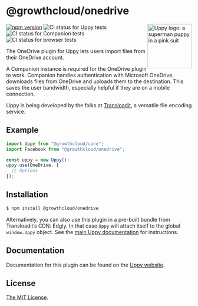 # @growthcloud/onedrive

<img src="https://uppy.io/images/logos/uppy-dog-head-arrow.svg" width="120" alt="Uppy logo: a superman puppy in a pink suit" align="right">

[![npm version](https://img.shields.io/npm/v/@growthcloud/facebook.svg?style=flat-square)](https://www.npmjs.com/package/@growthcloud/facebook)
![CI status for Uppy tests](https://github.com/goemerge/uppy/workflows/Tests/badge.svg)
![CI status for Companion tests](https://github.com/goemerge/uppy/workflows/Companion/badge.svg)
![CI status for browser tests](https://github.com/goemerge/uppy/workflows/End-to-end%20tests/badge.svg)

The OneDrive plugin for Uppy lets users import files from their OneDrive account.

A Companion instance is required for the OneDrive plugin to work. Companion handles authentication with Microsoft OneDrive, downloads files from OneDrive and uploads them to the destination. This saves the user bandwidth, especially helpful if they are on a mobile connection.

Uppy is being developed by the folks at [Transloadit](https://transloadit.com), a versatile file encoding service.

## Example

```js
import Uppy from "@growthcloud/core";
import Facebook from "@growthcloud/onedrive";

const uppy = new Uppy();
uppy.use(OneDrive, {
  // Options
});
```

## Installation

```bash
$ npm install @growthcloud/onedrive
```

Alternatively, you can also use this plugin in a pre-built bundle from Transloadit’s CDN: Edgly. In that case `Uppy` will attach itself to the global `window.Uppy` object. See the [main Uppy documentation](https://uppy.io/docs/#Installation) for instructions.

## Documentation

Documentation for this plugin can be found on the [Uppy website](https://uppy.io/docs/facebook).

## License

[The MIT License](./LICENSE).
